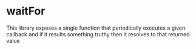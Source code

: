 # waitFor

This library exposes a single function that periodically executes a given callback and if it results something truthy then it resolves to that returned value
